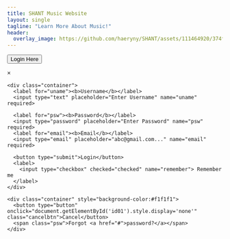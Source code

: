 ```yaml
---
title: SHANT Music Website
layout: single
tagline: "Learn More About Music!"
header:
  overlay_image: https://github.com/haeryny/SHANT/assets/111464920/374f2dd1-9926-4b23-b8ff-dfb1a3e427b9
---
```


<html>
<head>
<meta name="viewport" content="width=device-width, initial-scale=1">
<style>
body {font-family: Arial, Helvetica, sans-serif;}

/* Full-width input fields */
input[type=text], input[type=password] {
  width: 100%;
  padding: 12px 20px;
  margin: 8px 0;
  display: inline-block;
  border: 1px solid #ccc;
  box-sizing: border-box;
}

/* Set a style for all buttons */
button {
  background-color: #04AA6D;
  color: white;
  padding: 14px 20px;
  margin: 8px 0;
  border: none;
  cursor: pointer;
  width: 100%;
}

button:hover {
  opacity: 0.8;
}

/* Extra styles for the cancel button */
.cancelbtn {
  width: auto;
  padding: 10px 18px;
  background-color: #f44336;
}

.container {
  padding: 16px;
}

span.psw {
  float: right;
  padding-top: 16px;
}

/* The Modal (background) */
.modal {
  display: none; /* Hidden by default */
  position: fixed; /* Stay in place */
  z-index: 1; /* Sit on top */
  left: 0;
  top: 0;
  width: 100%; /* Full width */
  height: 100%; /* Full height */
  overflow: auto; /* Enable scroll if needed */
  background-color: rgb(0,0,0); /* Fallback color */
  background-color: rgba(0,0,0,0.4); /* Black w/ opacity */
  padding-top: 60px;
}

/* Modal Content/Box */
.modal-content {
  background-color: #fefefe;
  margin: 5% auto 15% auto; /* 5% from the top, 15% from the bottom and centered */
  border: 1px solid #888;
  width: 80%; /* Could be more or less, depending on screen size */
}

/* The Close Button (x) */
.close {
  position: absolute;
  right: 25px;
  top: 0;
  color: #000;
  font-size: 35px;
  font-weight: bold;
}

.close:hover,
.close:focus {
  color: red;
  cursor: pointer;
}

/* Add Zoom Animation */
.animate {
  -webkit-animation: animatezoom 0.6s;
  animation: animatezoom 0.6s
}

@-webkit-keyframes animatezoom {
  from {-webkit-transform: scale(0)} 
  to {-webkit-transform: scale(1)}
}
  
@keyframes animatezoom {
  from {transform: scale(0)} 
  to {transform: scale(1)}
}

/* Change styles for span and cancel button on extra small screens */
@media screen and (max-width: 300px) {
  span.psw {
     display: block;
     float: none;
  }
  .cancelbtn {
     width: 100%;
  }
}
</style>
</head>
<body>

<button onclick="document.getElementById('id01').style.display='block'" style="width:auto;">Login Here</button>

<div id="id01" class="modal">
  
  <form class="modal-content animate" action="/action_page.php" method="post">
    <div class="imgcontainer">
      <span onclick="document.getElementById('id01').style.display='none'" class="close" title="Close Modal">&times;</span>
    </div>

    <div class="container">
      <label for="uname"><b>Username</b></label>
      <input type="text" placeholder="Enter Username" name="uname" required>

      <label for="psw"><b>Password</b></label>
      <input type="password" placeholder="Enter Password" name="psw" required>
      <label for="email"><b>Email</b></label>
      <input type="email" placeholder="abc@gmail.com..." name="email" required>
        
      <button type="submit">Login</button>
      <label>
        <input type="checkbox" checked="checked" name="remember"> Remember me
      </label>
    </div>

    <div class="container" style="background-color:#f1f1f1">
      <button type="button" onclick="document.getElementById('id01').style.display='none'" class="cancelbtn">Cancel</button>
      <span class="psw">Forgot <a href="#">password?</a></span>
    </div>
  </form>
</div>

<script>
// Get the modal
var modal = document.getElementById('id01');

// When the user clicks anywhere outside of the modal, close it
window.onclick = function(event) {
    if (event.target == modal) {
        modal.style.display = "none";
    }
}
</script>

</body>
</html>

